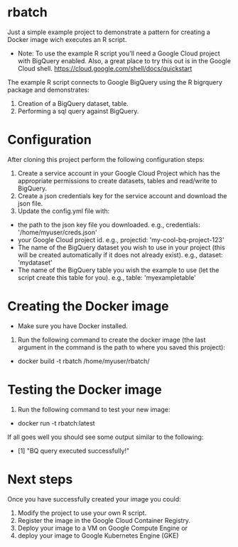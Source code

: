# rbatch

Just a simple example project to demonstrate a pattern for creating a Docker image wich executes an R script.

- Note: To use the example R script you'll need a Google Cloud project with BigQuery enabled. Also, a great place to try this out is in the Google Cloud shell. https://cloud.google.com/shell/docs/quickstart

The example R script connects to Google BigQuery using the R bigrquery package and demonstrates:
1. Creation of a BigQuery dataset, table.
2. Performing a sql query against BigQuery.

# Configuration

After cloning this project perform the following configuration steps:
1. Create a service account in your Google Cloud Project which has the appropriate permissions to create datasets, tables and read/write to BigQuery.
2. Create a json credentials key for the service account and download the json file.
3. Update the config.yml file with:
- the path to the json key file you downloaded. e.g., credentials: '/home/myuser/creds.json'  
- your Google Cloud project id. e.g., projectid: 'my-cool-bq-project-123'
- The name of the BigQuery dataset you wish to use in your project (this will be created automatically if it does not already exist). e.g., dataset: 'mydataset'
- The name of the BigQuery table you wish the example to use (let the script create this table for you). e.g., table: 'myexampletable'

# Creating the Docker image
* Make sure you have Docker installed.

1. Run the following command to create the docker image (the last argument in the command is the path to where you saved this project):
- docker build -t rbatch /home/myuser/rbatch/

# Testing the Docker image
1. Run the following command to test your new image:
- docker run -t rbatch:latest

If all goes well you should see some output similar to the following:
 - [1] "BQ query executed successfully!"

# Next steps
Once you have successfully created your image you could:
1. Modify the project to use your own R script.
2. Register the image in the Google Cloud Container Registry.
3. Deploy your image to a VM on Google Compute Engine or
4. deploy your image to Google Kubernetes Engine (GKE)
